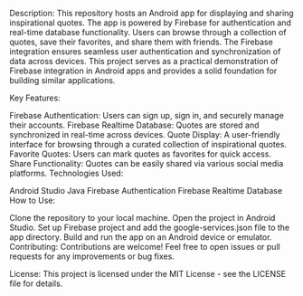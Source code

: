 Description:
This repository hosts an Android app for displaying and sharing inspirational quotes. The app is powered by Firebase for authentication and real-time database functionality. Users can browse through a collection of quotes, save their favorites, and share them with friends. The Firebase integration ensures seamless user authentication and synchronization of data across devices. This project serves as a practical demonstration of Firebase integration in Android apps and provides a solid foundation for building similar applications.

Key Features:

Firebase Authentication: Users can sign up, sign in, and securely manage their accounts.
Firebase Realtime Database: Quotes are stored and synchronized in real-time across devices.
Quote Display: A user-friendly interface for browsing through a curated collection of inspirational quotes.
Favorite Quotes: Users can mark quotes as favorites for quick access.
Share Functionality: Quotes can be easily shared via various social media platforms.
Technologies Used:

Android Studio
Java
Firebase Authentication
Firebase Realtime Database
How to Use:

Clone the repository to your local machine.
Open the project in Android Studio.
Set up Firebase project and add the google-services.json file to the app directory.
Build and run the app on an Android device or emulator.
Contributing:
Contributions are welcome! Feel free to open issues or pull requests for any improvements or bug fixes.

License:
This project is licensed under the MIT License - see the LICENSE file for details.

